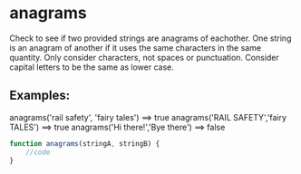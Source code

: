 # anagrams

Check to see if two provided strings are anagrams of eachother.
One string is an anagram of another if it uses the same characters in the same quantity. Only consider characters, not spaces or punctuation. Consider capital letters to be the same as lower case.

## Examples:

anagrams('rail safety', 'fairy tales') ==> true
anagrams('RAIL SAFETY','fairy TALES') ==> true
anagrams('Hi there!','Bye there') ==> false

```js
function anagrams(stringA, stringB) {
	//code
}
```
